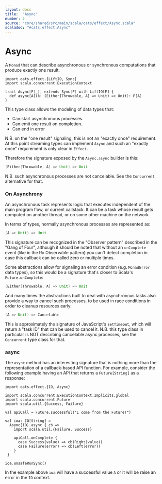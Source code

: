 ```yaml
---
layout: docs
title:  "Async"
number: 5
source: "core/shared/src/main/scala/cats/effect/Async.scala"
scaladoc: "#cats.effect.Async"
---
```


# Async

A `Monad` that can describe asynchronous or synchronous computations that produce exactly one result.

```tut:book:silent
import cats.effect.{LiftIO, Sync}
import scala.concurrent.ExecutionContext

trait Async[F[_]] extends Sync[F] with LiftIO[F] {
  def async[A](k: (Either[Throwable, A] => Unit) => Unit): F[A]
}
```

This type class allows the modeling of data types that:
- Can start asynchronous processes.
- Can emit one result on completion.
- Can end in error

N.B. on the "one result" signaling, this is not an "exactly once" requirement. At this point streaming types can implement `Async` and such an "exactly once" requirement is only clear in `Effect`.

Therefore the signature exposed by the `Async.async` builder is this:

```scala
(Either[Throwable, A] => Unit) => Unit
```

N.B. such asynchronous processes are not cancelable. See the `Concurrent` alternative for that.

### On Asynchrony

An asynchronous task represents logic that executes independent of the main program flow, or current callstack. It can be a task whose result gets computed on another thread, or on some other machine on the network.

In terms of types, normally asynchronous processes are represented as:

```scala
(A => Unit) => Unit
```

This signature can be recognized in the "Observer pattern" described in the "Gang of Four", although it should be noted that without an `onComplete` event (like in the Rx Observable pattern) you can't detect completion in case this callback can be called zero or multiple times.

Some abstractions allow for signaling an error condition (e.g. `MonadError` data types), so this would be a signature that's closer to Scala's `Future.onComplete`:

```scala
(Either[Throwable, A] => Unit) => Unit
```

And many times the abstractions built to deal with asynchronous tasks also provide a way to cancel such processes, to be used in race conditions in order to cleanup resources early:

```scala
(A => Unit) => Cancelable
```

This is approximately the signature of JavaScript's `setTimeout`, which will return a "task ID" that can be used to cancel it. N.B. this type class in particular is NOT describing cancelable async processes, see the `Concurrent` type class for that.

### async

The `async` method has an interesting signature that is nothing more than the representation of a callback-based API function. For example, consider the following example having an API that returns a `Future[String]` as a response:

```tut:book
import cats.effect.{IO, Async}

import scala.concurrent.ExecutionContext.Implicits.global
import scala.concurrent.Future
import scala.util.{Success, Failure}

val apiCall = Future.successful("I come from the Future!")

val ioa: IO[String] =
  Async[IO].async { cb =>
    import scala.util.{Failure, Success}

    apiCall.onComplete {
      case Success(value) => cb(Right(value))
      case Failure(error) => cb(Left(error))
    }
 }

ioa.unsafeRunSync()
```

In the example above `ioa` will have a successful value `A` or it will be raise an error in the `IO` context.
